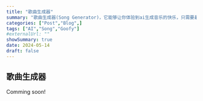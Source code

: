 ```yaml
---
title: "歌曲生成器"
summary: "歌曲生成器(Song Generator)，它能够让你体验到ai生成音乐的快乐，只需要最简单的操作，即可生成效果不错的歌曲"
categories: ["Post","Blog",]
tags: ["AI","Song","Goofy"]
#externalUrl: ""
showSummary: true
date: 2024-05-14
draft: false
---
```


## 歌曲生成器
Comming soon!
